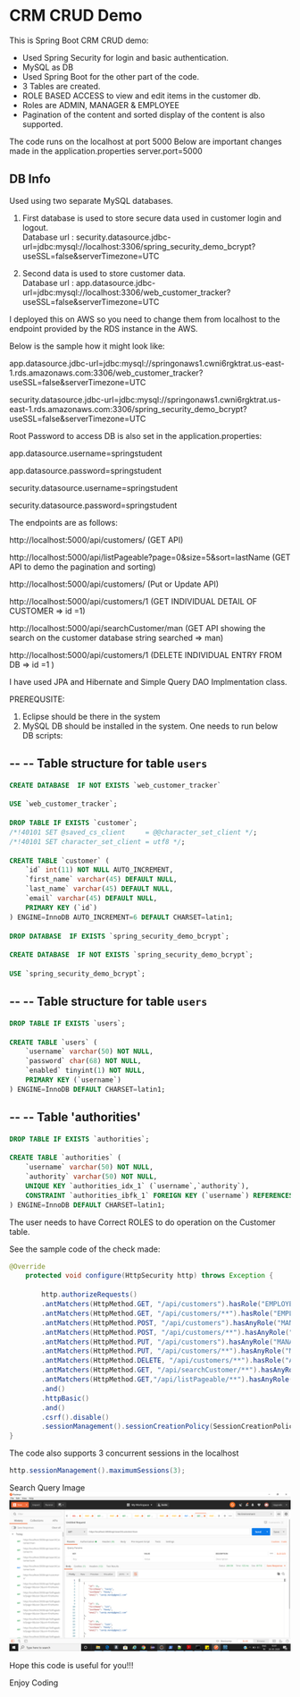 # CRM CRUD Demo
This is Spring Boot CRM CRUD demo:
* Used Spring Security for login and basic authentication.
* MySQL as DB
* Used Spring Boot for the other part of the code.
* 3 Tables are created.
* ROLE BASED ACCESS to view and edit items in the customer db.
* Roles are ADMIN, MANAGER & EMPLOYEE
* Pagination of the content and sorted display of the content is also supported.

The code runs on the localhost at port 5000
Below are important changes made in the application.properties 
server.port=5000

## DB Info
Used using two separate MySQL databases.
1. First database is used to store secure data used in customer login and logout.    
   Database url : security.datasource.jdbc-url=jdbc:mysql://localhost:3306/spring_security_demo_bcrypt?useSSL=false&serverTimezone=UTC

2. Second data is used to store customer data.     
  Database url : app.datasource.jdbc-url=jdbc:mysql://localhost:3306/web_customer_tracker?useSSL=false&serverTimezone=UTC

I deployed this on AWS so you need to change them from localhost to the endpoint provided by the RDS instance in the AWS.

Below is the sample how it might look like:

app.datasource.jdbc-url=jdbc:mysql://springonaws1.cwni6rgktrat.us-east-1.rds.amazonaws.com:3306/web_customer_tracker?useSSL=false&serverTimezone=UTC

security.datasource.jdbc-url=jdbc:mysql://springonaws1.cwni6rgktrat.us-east-1.rds.amazonaws.com:3306/spring_security_demo_bcrypt?useSSL=false&serverTimezone=UTC

Root Password to access DB is also set in the application.properties:

app.datasource.username=springstudent

app.datasource.password=springstudent

security.datasource.username=springstudent

security.datasource.password=springstudent


The endpoints are as follows:

http://localhost:5000/api/customers/   (GET API)

http://localhost:5000/api/listPageable?page=0&size=5&sort=lastName   (GET API to demo the pagination and sorting)

http://localhost:5000/api/customers/   (Put or Update API)

http://localhost:5000/api/customers/1    (GET INDIVIDUAL DETAIL OF CUSTOMER => id =1)

http://localhost:5000/api/searchCustomer/man     (GET API showing the search on the customer database string searched => man)

http://localhost:5000/api/customers/1     (DELETE INDIVIDUAL ENTRY FROM DB => id =1 )


I have used JPA and Hibernate and Simple Query DAO Implmentation class.

PREREQUSITE:
1. Eclipse should be there in the system
2. MySQL DB should be installed in the system.
One needs to run below DB scripts:


--
-- Table structure for table `users`
--
```sql
CREATE DATABASE  IF NOT EXISTS `web_customer_tracker` 

USE `web_customer_tracker`;

DROP TABLE IF EXISTS `customer`;
/*!40101 SET @saved_cs_client     = @@character_set_client */;
/*!40101 SET character_set_client = utf8 */;

CREATE TABLE `customer` (
	`id` int(11) NOT NULL AUTO_INCREMENT,
	`first_name` varchar(45) DEFAULT NULL,
	`last_name` varchar(45) DEFAULT NULL,
	`email` varchar(45) DEFAULT NULL,
	PRIMARY KEY (`id`)
) ENGINE=InnoDB AUTO_INCREMENT=6 DEFAULT CHARSET=latin1;

DROP DATABASE  IF EXISTS `spring_security_demo_bcrypt`;

CREATE DATABASE  IF NOT EXISTS `spring_security_demo_bcrypt`;

USE `spring_security_demo_bcrypt`;
```

--
-- Table structure for table `users`
--
```sql
DROP TABLE IF EXISTS `users`;

CREATE TABLE `users` (
	`username` varchar(50) NOT NULL,
	`password` char(68) NOT NULL,
	`enabled` tinyint(1) NOT NULL,
	PRIMARY KEY (`username`)
) ENGINE=InnoDB DEFAULT CHARSET=latin1;
```

--
-- Table 'authorities'
--
```sql
DROP TABLE IF EXISTS `authorities`;

CREATE TABLE `authorities` (
	`username` varchar(50) NOT NULL,
	`authority` varchar(50) NOT NULL,
	UNIQUE KEY `authorities_idx_1` (`username`,`authority`),
	CONSTRAINT `authorities_ibfk_1` FOREIGN KEY (`username`) REFERENCES `users` (`username`)
) ENGINE=InnoDB DEFAULT CHARSET=latin1;
```

The user needs to have Correct ROLES to do operation on the Customer table.

See the sample code of the check made:
```java
@Override
	protected void configure(HttpSecurity http) throws Exception {

		http.authorizeRequests()
		.antMatchers(HttpMethod.GET, "/api/customers").hasRole("EMPLOYEE")
		.antMatchers(HttpMethod.GET, "/api/customers/**").hasRole("EMPLOYEE")
		.antMatchers(HttpMethod.POST, "/api/customers").hasAnyRole("MANAGER", "ADMIN")
		.antMatchers(HttpMethod.POST, "/api/customers/**").hasAnyRole("MANAGER", "ADMIN")
		.antMatchers(HttpMethod.PUT, "/api/customers").hasAnyRole("MANAGER", "ADMIN")
		.antMatchers(HttpMethod.PUT, "/api/customers/**").hasAnyRole("MANAGER", "ADMIN")
		.antMatchers(HttpMethod.DELETE, "/api/customers/**").hasRole("ADMIN")
		.antMatchers(HttpMethod.GET, "/api/searchCustomer/**").hasAnyRole("ADMIN", "MANAGER")
		.antMatchers(HttpMethod.GET,"/api/listPageable/**").hasAnyRole("ADMIN","MANAGER")
		.and()
		.httpBasic()
		.and()
		.csrf().disable()
		.sessionManagement().sessionCreationPolicy(SessionCreationPolicy.STATELESS);
}
```

The code also supports 3 concurrent sessions in the localhost
```java
http.sessionManagement().maximumSessions(3);
```
Search Query Image
![Image of Search](https://github.com/someshbhardwaj/crmcruddemo/blob/master/Search.png)

Hope this code is useful for you!!!

Enjoy Coding




